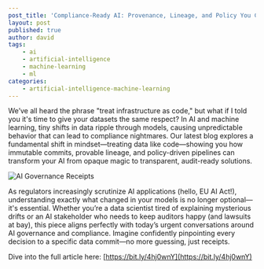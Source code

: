 ```yaml
---
post_title: 'Compliance-Ready AI: Provenance, Lineage, and Policy You Can Prove'
layout: post
published: true
author: david
tags:
    - ai
    - artificial-intelligence
    - machine-learning
    - ml
categories:
    - artificial-intelligence-machine-learning
---
```

We’ve all heard the phrase "treat infrastructure as code," but what if I told you it's time to give your datasets the same respect? In AI and machine learning, tiny shifts in data ripple through models, causing unpredictable behavior that can lead to compliance nightmares. Our latest blog explores a fundamental shift in mindset—treating data like code—showing you how immutable commits, provable lineage, and policy-driven pipelines can transform your AI from opaque magic to transparent, audit-ready solutions.

![AI Governance Receipts](https://davidvonthenen.com/wp-content/uploads/2025/09/ai-governance-receipt_v2.png)

As regulators increasingly scrutinize AI applications (hello, EU AI Act!), understanding exactly what changed in your models is no longer optional—it's essential. Whether you’re a data scientist tired of explaining mysterious drifts or an AI stakeholder who needs to keep auditors happy (and lawsuits at bay), this piece aligns perfectly with today’s urgent conversations around AI governance and compliance. Imagine confidently pinpointing every decision to a specific data commit—no more guessing, just receipts.

Dive into the full article here: [https://bit.ly/4hj0wnY](https://bit.ly/4hj0wnY)
